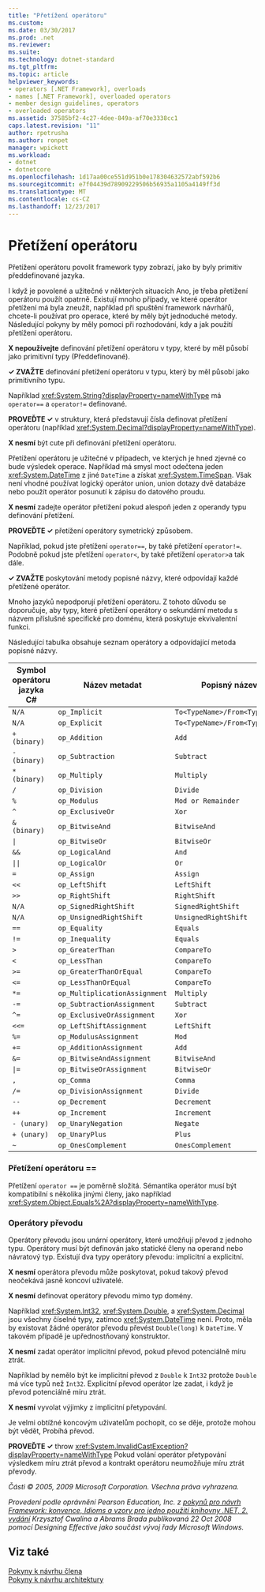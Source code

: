 ```yaml
---
title: "Přetížení operátoru"
ms.custom: 
ms.date: 03/30/2017
ms.prod: .net
ms.reviewer: 
ms.suite: 
ms.technology: dotnet-standard
ms.tgt_pltfrm: 
ms.topic: article
helpviewer_keywords:
- operators [.NET Framework], overloads
- names [.NET Framework], overloaded operators
- member design guidelines, operators
- overloaded operators
ms.assetid: 37585bf2-4c27-4dee-849a-af70e3338cc1
caps.latest.revision: "11"
author: rpetrusha
ms.author: ronpet
manager: wpickett
ms.workload:
- dotnet
- dotnetcore
ms.openlocfilehash: 1d17aa00ce551d951b0e178304632572abf592b6
ms.sourcegitcommit: e7f04439d78909229506b56935a1105a4149ff3d
ms.translationtype: MT
ms.contentlocale: cs-CZ
ms.lasthandoff: 12/23/2017
---
```

# <a name="operator-overloads"></a>Přetížení operátoru
Přetížení operátoru povolit framework typy zobrazí, jako by byly primitiv předdefinované jazyka.  
  
 I když je povolené a užitečné v některých situacích Ano, je třeba přetížení operátoru použít opatrně. Existují mnoho případy, ve které operátor přetížení má byla zneužít, například při spuštění framework návrhářů, chcete-li používat pro operace, které by měly být jednoduché metody. Následující pokyny by měly pomoci při rozhodování, kdy a jak použití přetížení operátoru.  
  
 **X nepoužívejte** definování přetížení operátoru v typy, které by měl působí jako primitivní typy (Předdefinované).  
  
 **✓ ZVAŽTE** definování přetížení operátoru v typu, který by měl působí jako primitivního typu.  
  
 Například <xref:System.String?displayProperty=nameWithType> má `operator==` a `operator!=` definované.  
  
 **PROVEĎTE ✓** v struktury, která představují čísla definovat přetížení operátoru (například <xref:System.Decimal?displayProperty=nameWithType>).  
  
 **X nesmí** být cute při definování přetížení operátoru.  
  
 Přetížení operátoru je užitečné v případech, ve kterých je hned zjevné co bude výsledek operace. Například má smysl moct odečtena jeden <xref:System.DateTime> z jiné `DateTime` a získat <xref:System.TimeSpan>. Však není vhodné používat logický operátor union, union dotazy dvě databáze nebo použít operátor posunutí k zápisu do datového proudu.  
  
 **X nesmí** zadejte operátor přetížení pokud alespoň jeden z operandy typu definování přetížení.  
  
 **PROVEĎTE ✓** přetížení operátory symetrický způsobem.  
  
 Například, pokud jste přetížení `operator==`, by také přetížení `operator!=`. Podobně pokud jste přetížení `operator<`, by také přetížení `operator>`a tak dále.  
  
 **✓ ZVAŽTE** poskytování metody popisné názvy, které odpovídají každé přetížené operátor.  
  
 Mnoho jazyků nepodporují přetížení operátoru. Z tohoto důvodu se doporučuje, aby typy, které přetížení operátory o sekundární metodu s názvem příslušné specifické pro doménu, která poskytuje ekvivalentní funkci.  
  
 Následující tabulka obsahuje seznam operátory a odpovídající metoda popisné názvy.  
  
|Symbol operátoru jazyka C#|Název metadat|Popisný název|  
|-------------------------|-------------------|-------------------|  
|`N/A`|`op_Implicit`|`To<TypeName>/From<TypeName>`|  
|`N/A`|`op_Explicit`|`To<TypeName>/From<TypeName>`|  
|`+ (binary)`|`op_Addition`|`Add`|  
|`- (binary)`|`op_Subtraction`|`Subtract`|  
|`* (binary)`|`op_Multiply`|`Multiply`|  
|`/`|`op_Division`|`Divide`|  
|`%`|`op_Modulus`|`Mod or Remainder`|  
|`^`|`op_ExclusiveOr`|`Xor`|  
|`& (binary)`|`op_BitwiseAnd`|`BitwiseAnd`|  
|<code>&#124;</code>|`op_BitwiseOr`|`BitwiseOr`|  
|`&&`|`op_LogicalAnd`|`And`|  
|<code>&#124;&#124;</code>|`op_LogicalOr`|`Or`|  
|`=`|`op_Assign`|`Assign`|  
|`<<`|`op_LeftShift`|`LeftShift`|  
|`>>`|`op_RightShift`|`RightShift`|  
|`N/A`|`op_SignedRightShift`|`SignedRightShift`|  
|`N/A`|`op_UnsignedRightShift`|`UnsignedRightShift`|  
|`==`|`op_Equality`|`Equals`|  
|`!=`|`op_Inequality`|`Equals`|  
|`>`|`op_GreaterThan`|`CompareTo`|  
|`<`|`op_LessThan`|`CompareTo`|  
|`>=`|`op_GreaterThanOrEqual`|`CompareTo`|  
|`<=`|`op_LessThanOrEqual`|`CompareTo`|  
|`*=`|`op_MultiplicationAssignment`|`Multiply`|  
|`-=`|`op_SubtractionAssignment`|`Subtract`|  
|`^=`|`op_ExclusiveOrAssignment`|`Xor`|  
|`<<=`|`op_LeftShiftAssignment`|`LeftShift`|  
|`%=`|`op_ModulusAssignment`|`Mod`|  
|`+=`|`op_AdditionAssignment`|`Add`|  
|`&=`|`op_BitwiseAndAssignment`|`BitwiseAnd`|  
|<code>&#124;=</code>|`op_BitwiseOrAssignment`|`BitwiseOr`|  
|`,`|`op_Comma`|`Comma`|  
|`/=`|`op_DivisionAssignment`|`Divide`|  
|`--`|`op_Decrement`|`Decrement`|  
|`++`|`op_Increment`|`Increment`|  
|`- (unary)`|`op_UnaryNegation`|`Negate`|  
|`+ (unary)`|`op_UnaryPlus`|`Plus`|  
|`~`|`op_OnesComplement`|`OnesComplement`|  
  
### <a name="overloading-operator-"></a>Přetížení operátoru ==  
 Přetížení `operator ==` je poměrně složitá. Sémantika operátor musí být kompatibilní s několika jinými členy, jako například <xref:System.Object.Equals%2A?displayProperty=nameWithType>.  
  
### <a name="conversion-operators"></a>Operátory převodu  
 Operátory převodu jsou unární operátory, které umožňují převod z jednoho typu. Operátory musí být definován jako statické členy na operand nebo návratový typ. Existují dva typy operátory převodu: implicitní a explicitní.  
  
 **X nesmí** operátora převodu může poskytovat, pokud takový převod neočekává jasně koncoví uživatelé.  
  
 **X nesmí** definovat operátory převodu mimo typ domény.  
  
 Například <xref:System.Int32>, <xref:System.Double>, a <xref:System.Decimal> jsou všechny číselné typy, zatímco <xref:System.DateTime> není. Proto, měla by existovat žádné operátor převodu převést `Double(long)` k `DateTime`. V takovém případě je upřednostňovaný konstruktor.  
  
 **X nesmí** zadat operátor implicitní převod, pokud převod potenciálně míru ztrát.  
  
 Například by nemělo být ke implicitní převod z `Double` k `Int32` protože `Double` má více typů než `Int32`. Explicitní převod operátor lze zadat, i když je převod potenciálně míru ztrát.  
  
 **X nesmí** vyvolat výjimky z implicitní přetypování.  
  
 Je velmi obtížné koncovým uživatelům pochopit, co se děje, protože mohou být vědět, Probíhá převod.  
  
 **PROVEĎTE ✓** throw <xref:System.InvalidCastException?displayProperty=nameWithType> Pokud volání operátor přetypování výsledkem míru ztrát převod a kontrakt operátoru neumožňuje míru ztrát převody.  
  
 *Části © 2005, 2009 Microsoft Corporation. Všechna práva vyhrazena.*  
  
 *Provedení podle oprávnění Pearson Education, Inc. z [pokynů pro návrh Framework: konvence, Idioms a vzory pro jedno použití knihovny .NET, 2. vydání](http://www.informit.com/store/framework-design-guidelines-conventions-idioms-and-9780321545619) Krzysztof Cwalina a Abrams Brada publikovaná 22 Oct 2008 pomocí Designing Effective jako součást vývoj řady Microsoft Windows.*  
  
## <a name="see-also"></a>Viz také  
 [Pokyny k návrhu člena](../../../docs/standard/design-guidelines/member.md)  
 [Pokyny k návrhu architektury](../../../docs/standard/design-guidelines/index.md)
